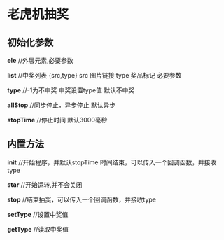 # 老虎机抽奖
## 初始化参数
**ele**  //外层元素,必要参数

**list** //中奖列表  {src,type}  src 图片链接  type 奖品标记 必要参数

**type** //-1为不中奖  中奖设置type值  默认不中奖

**allStop**   //同步停止，异步停止 默认异步

**stopTime**  //停止时间  默认3000毫秒

## 内置方法

**init**  //开始程序，并默认stopTime 时间结束，可以传入一个回调函数，并接收type

**star**  //开始运转,并不会关闭

**stop**  //结束抽奖，可以传入一个回调函数，并接收type

**setType** //设置中奖值

**getType** //读取中奖值
